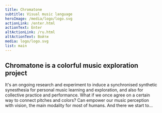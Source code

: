 ```yaml
---
title: Chromatone
subtitle: Visual music language
heroImage: /media/logo/logo.svg
actionLink: /enter.html
actionText: Enter
altActionLink: /ru.html
altActionText: Войти
media: logo/logo.svg
list: main
---
```



## Chromatone is a colorful music exploration project

It's an ongoing research and experiment to induce a synchronised synthetic synesthesia for personal music learning and exploration, and also for collective practice and performance. What if we once agree on a certain way to connect pitches and colors? Can empower our music perception with vision, the main modality for most of humans. And there we start to...